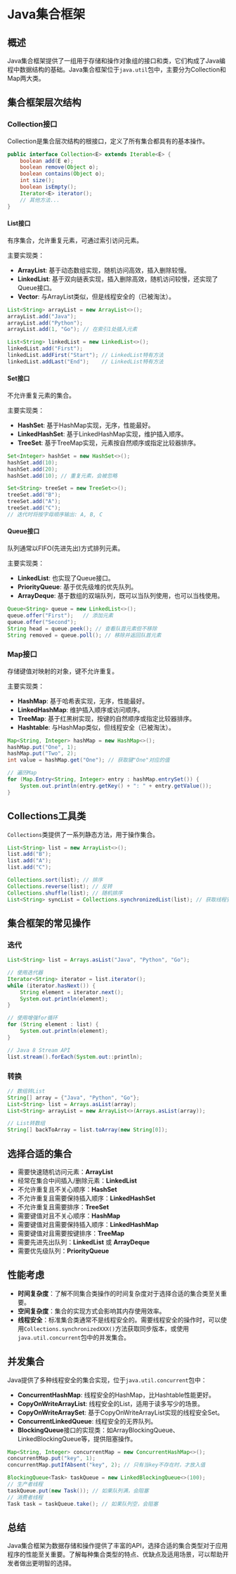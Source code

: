 # Java集合框架

## 概述
Java集合框架提供了一组用于存储和操作对象组的接口和类，它们构成了Java编程中数据结构的基础。Java集合框架位于`java.util`包中，主要分为Collection和Map两大类。

## 集合框架层次结构

### Collection接口
Collection是集合层次结构的根接口，定义了所有集合都具有的基本操作。

```java
public interface Collection<E> extends Iterable<E> {
    boolean add(E e);
    boolean remove(Object o);
    boolean contains(Object o);
    int size();
    boolean isEmpty();
    Iterator<E> iterator();
    // 其他方法...
}
```

#### List接口
有序集合，允许重复元素，可通过索引访问元素。

主要实现类：
- **ArrayList**: 基于动态数组实现，随机访问高效，插入删除较慢。
- **LinkedList**: 基于双向链表实现，插入删除高效，随机访问较慢，还实现了Queue接口。
- **Vector**: 与ArrayList类似，但是线程安全的（已被淘汰）。

```java
List<String> arrayList = new ArrayList<>();
arrayList.add("Java");
arrayList.add("Python");
arrayList.add(1, "Go"); // 在索引1处插入元素

List<String> linkedList = new LinkedList<>();
linkedList.add("First");
linkedList.addFirst("Start"); // LinkedList特有方法
linkedList.addLast("End");    // LinkedList特有方法
```

#### Set接口
不允许重复元素的集合。

主要实现类：
- **HashSet**: 基于HashMap实现，无序，性能最好。
- **LinkedHashSet**: 基于LinkedHashMap实现，维护插入顺序。
- **TreeSet**: 基于TreeMap实现，元素按自然顺序或指定比较器排序。

```java
Set<Integer> hashSet = new HashSet<>();
hashSet.add(10);
hashSet.add(20);
hashSet.add(10); // 重复元素，会被忽略

Set<String> treeSet = new TreeSet<>();
treeSet.add("B");
treeSet.add("A");
treeSet.add("C");
// 迭代时将按字母顺序输出: A, B, C
```

#### Queue接口
队列通常以FIFO(先进先出)方式排列元素。

主要实现类：
- **LinkedList**: 也实现了Queue接口。
- **PriorityQueue**: 基于优先级堆的优先队列。
- **ArrayDeque**: 基于数组的双端队列，既可以当队列使用，也可以当栈使用。

```java
Queue<String> queue = new LinkedList<>();
queue.offer("First");   // 添加元素
queue.offer("Second");
String head = queue.peek(); // 查看队首元素但不移除
String removed = queue.poll(); // 移除并返回队首元素
```

### Map接口
存储键值对映射的对象，键不允许重复。

主要实现类：
- **HashMap**: 基于哈希表实现，无序，性能最好。
- **LinkedHashMap**: 维护插入顺序或访问顺序。
- **TreeMap**: 基于红黑树实现，按键的自然顺序或指定比较器排序。
- **Hashtable**: 与HashMap类似，但线程安全（已被淘汰）。

```java
Map<String, Integer> hashMap = new HashMap<>();
hashMap.put("One", 1);
hashMap.put("Two", 2);
int value = hashMap.get("One"); // 获取键"One"对应的值

// 遍历Map
for (Map.Entry<String, Integer> entry : hashMap.entrySet()) {
    System.out.println(entry.getKey() + ": " + entry.getValue());
}
```

## Collections工具类
`Collections`类提供了一系列静态方法，用于操作集合。

```java
List<String> list = new ArrayList<>();
list.add("B");
list.add("A");
list.add("C");

Collections.sort(list); // 排序
Collections.reverse(list); // 反转
Collections.shuffle(list); // 随机排序
List<String> syncList = Collections.synchronizedList(list); // 获取线程安全的列表
```

## 集合框架的常见操作

### 迭代
```java
List<String> list = Arrays.asList("Java", "Python", "Go");

// 使用迭代器
Iterator<String> iterator = list.iterator();
while (iterator.hasNext()) {
    String element = iterator.next();
    System.out.println(element);
}

// 使用增强for循环
for (String element : list) {
    System.out.println(element);
}

// Java 8 Stream API
list.stream().forEach(System.out::println);
```

### 转换
```java
// 数组转List
String[] array = {"Java", "Python", "Go"};
List<String> list = Arrays.asList(array);
List<String> arrayList = new ArrayList<>(Arrays.asList(array));

// List转数组
String[] backToArray = list.toArray(new String[0]);
```

## 选择合适的集合
- 需要快速随机访问元素：**ArrayList**
- 经常在集合中间插入/删除元素：**LinkedList**
- 不允许重复且不关心顺序：**HashSet**
- 不允许重复且需要保持插入顺序：**LinkedHashSet**
- 不允许重复且需要排序：**TreeSet**
- 需要键值对且不关心顺序：**HashMap**
- 需要键值对且需要保持插入顺序：**LinkedHashMap**
- 需要键值对且需要按键排序：**TreeMap**
- 需要先进先出队列：**LinkedList** 或 **ArrayDeque**
- 需要优先级队列：**PriorityQueue**

## 性能考虑
- **时间复杂度**：了解不同集合类操作的时间复杂度对于选择合适的集合类至关重要。
- **空间复杂度**：集合的实现方式会影响其内存使用效率。
- **线程安全**：标准集合类通常不是线程安全的。需要线程安全的操作时，可以使用`Collections.synchronizedXXX()`方法获取同步版本，或使用`java.util.concurrent`包中的并发集合。

## 并发集合
Java提供了多种线程安全的集合实现，位于`java.util.concurrent`包中：

- **ConcurrentHashMap**: 线程安全的HashMap，比Hashtable性能更好。
- **CopyOnWriteArrayList**: 线程安全的List，适用于读多写少的场景。
- **CopyOnWriteArraySet**: 基于CopyOnWriteArrayList实现的线程安全Set。
- **ConcurrentLinkedQueue**: 线程安全的无界队列。
- **BlockingQueue**接口的实现类：如ArrayBlockingQueue、LinkedBlockingQueue等，提供阻塞操作。

```java
Map<String, Integer> concurrentMap = new ConcurrentHashMap<>();
concurrentMap.put("key", 1);
concurrentMap.putIfAbsent("key", 2); // 只有当key不存在时，才放入值

BlockingQueue<Task> taskQueue = new LinkedBlockingQueue<>(100);
// 生产者线程
taskQueue.put(new Task()); // 如果队列满，会阻塞
// 消费者线程
Task task = taskQueue.take(); // 如果队列空，会阻塞
```

## 总结
Java集合框架为数据存储和操作提供了丰富的API，选择合适的集合类型对于应用程序的性能至关重要。了解每种集合类型的特点、优缺点及适用场景，可以帮助开发者做出更明智的选择。
